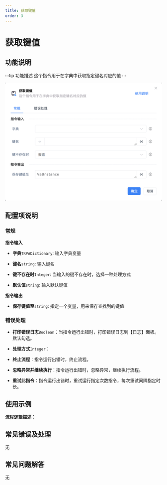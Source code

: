 ```yaml
---
title: 获取键值
order: 3
---
```


# 获取键值

## 功能说明

:::tip 功能描述
这个指令用于在字典中获取指定键名对应的值
:::

![获取键值](../../../assets/获取键值_command.png)

## 配置项说明

### 常规

**指令输入**

- **字典**`TRPADictionary`: 输入字典变量

- **键名**`string`: 输入键名

- **键不存在时**`Integer`: 当输入的键不存在时，选择一种处理方式

- **默认值**`string`: 输入默认键值


**指令输出**

- **保存键值至**`string`: 指定一个变量，用来保存查找到的键值

### 错误处理

- **打印错误日志**`Boolean`：当指令运行出错时，打印错误日志到【日志】面板。默认勾选。

- **处理方式**`Integer`：

 - **终止流程**：指令运行出错时，终止流程。

 - **忽略异常并继续执行**：指令运行出错时，忽略异常，继续执行流程。

 - **重试此指令**：指令运行出错时，重试运行指定次数指令，每次重试间隔指定时长。

## 使用示例

**流程逻辑描述：** 

## 常见错误及处理

无

## 常见问题解答

无

